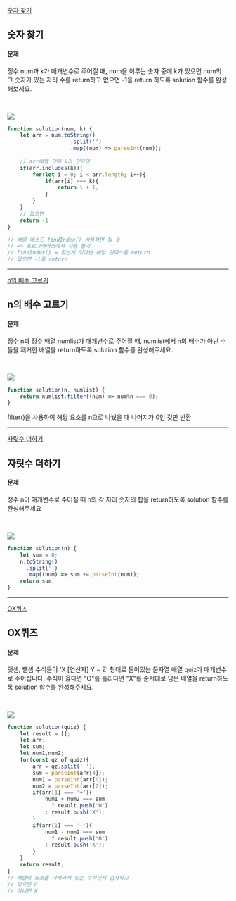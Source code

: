 [숫자 찾기](https://school.programmers.co.kr/learn/courses/30/lessons/120904)
## 숫자 찾기
#### 문제
정수 num과 k가 매개변수로 주어질 때, num을 이루는 숫자 중에 k가 있으면 num의 그 숫자가 있는 자리 수를 return하고 없으면 -1을 return 하도록 solution 함수를 완성해보세요.

<br/>

![](https://velog.velcdn.com/images/jkang4531/post/102dfc8a-6fea-46a3-9bda-db3bbc76a66b/image.png)

```javascript
function solution(num, k) {
    let arr = num.toString()
    				.split('')
    				.map((num) => parseInt(num));
    
  	// arr배열 안에 k가 있으면
    if(arr.includes(k)){
        for(let i = 0; i < arr.length; i++){
            if(arr[i] === k){
                return i + 1;
            }
        }
    }
  	// 없으면 
    return -1
}

// 배열 메소드 findIndex() 사용하면 될 듯 
// => 프로그래머스에서 사용 불가
// findIndex() = 찾는게 있다면 해당 인덱스를 return 
// 없으면 -1을 return
```
---
[n의 배수 고르기](https://school.programmers.co.kr/learn/courses/30/lessons/120905)
## n의 배수 고르기
#### 문제
정수 n과 정수 배열 numlist가 매개변수로 주어질 때, numlist에서 n의 배수가 아닌 수들을 제거한 배열을 return하도록 solution 함수를 완성해주세요.

<br/>

![](https://velog.velcdn.com/images/jkang4531/post/cdc99e47-885e-4211-bb99-70c515433840/image.png)

```javascript
function solution(n, numlist) {   
    return numlist.filter((num) => num%n === 0);
}
```
filter()을 사용하여 해당 요소를 n으로 나눴을 때 나머지가 0인 것만 반환

---
[자릿수 더하기](https://school.programmers.co.kr/learn/courses/30/lessons/120906)
## 자릿수 더하기
#### 문제
정수 n이 매개변수로 주어질 때 n의 각 자리 숫자의 합을 return하도록 solution 함수를 완성해주세요

<br/>

![](https://velog.velcdn.com/images/jkang4531/post/9824da8c-eb47-4249-a942-11a6afadd3bd/image.png)

```javascript
function solution(n) {
    let sum = 0;
    n.toString()
      .split('')
      .map((num) => sum += parseInt(num));
    return sum;
}
```
---
[OX퀴즈](https://school.programmers.co.kr/learn/courses/30/lessons/120907)
## OX퀴즈
#### 문제
덧셈, 뺄셈 수식들이 'X [연산자] Y = Z' 형태로 들어있는 문자열 배열 quiz가 매개변수로 주어집니다. 수식이 옳다면 "O"를 틀리다면 "X"를 순서대로 담은 배열을 return하도록 solution 함수를 완성해주세요.

<br/>

![](https://velog.velcdn.com/images/jkang4531/post/57a0cd4b-8bf1-481e-b3e8-9e025d11565a/image.png)
```javascript
function solution(quiz) {
    let result = [];
    let arr;
    let sum;
    let num1,num2;
    for(const qz of quiz){
        arr = qz.split(' ');
        sum = parseInt(arr[4]);
        num1 = parseInt(arr[0]);
        num2 = parseInt(arr[2]);
        if(arr[1] === '+'){
            num1 + num2 === sum 
              ? result.push('O') 
            : result.push('X'); 
        } 
        if(arr[1] === '-'){
            num1 - num2 === sum 
              ? result.push('O') 
            : result.push('X');
        }
    }
    return result;
}
// 배열의 요소를 가져와서 맞는 수식인지 검사하고
// 맞으면 O
// 아니면 X
```
